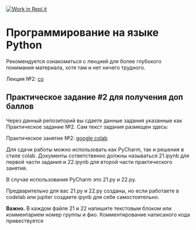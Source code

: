 [![Work in Repl.it](https://classroom.github.com/assets/work-in-replit-14baed9a392b3a25080506f3b7b6d57f295ec2978f6f33ec97e36a161684cbe9.svg)](https://classroom.github.com/online_ide?assignment_repo_id=4661350&assignment_repo_type=AssignmentRepo)
# Программирование на языке Python

Рекомендуется ознакомиться с лекцией для более глубокого понимания материала, хотя там и нет ничего трудного.

Лекция №2:
[co](https://colab.research.google.com/github/true-grue/kispython/blob/main/lect2.ipynb)


## Практическое задание #2 для получения доп баллов

Через данный репозиторий вы сдаете данные задания указанные как Практическое задание №2. Сам текст задания размещен здесь:

Практическое занятие №2:
[google colab](https://colab.research.google.com/github/true-grue/kispython/blob/main/pract2.ipynb)

Для сдачи работы можно использовать как PyCharm, так и решения в стиле colab. Документы сответственно должны называться 21.ipynb для первой части задания и 22.ipynb для второй части практического занятия.

В случае использования PyCharm это 21.py и 22.py.

Предварительно для вас 21.py и 22.py созданы, но если работаете в codelab или jupiter создаете ipynb для себя самостоятельно.

**Важно.** В каждом файле 21 и 22 напишите текстовым блоком или комментарием номер группы и фио. Комментирование написаного кода привествуется
